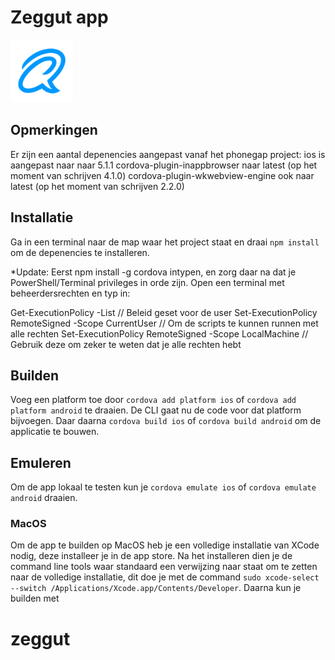 # Zeggut app

<img src="https://github.com/faridguzman91/zeggut/blob/main/www/icon.png" width ="100px" height="100px">

## Opmerkingen
Er zijn een aantal depenencies aangepast vanaf het phonegap project:
ios is aangepast naar naar 5.1.1
cordova-plugin-inappbrowser naar latest (op het moment van schrijven 4.1.0)
cordova-plugin-wkwebview-engine ook naar latest (op het moment van schrijven 2.2.0)

## Installatie
Ga in een terminal naar de map waar het project staat en draai `npm install` om de depenencies te installeren.

*Update: Eerst npm install -g cordova intypen, en zorg daar na dat je PowerShell/Terminal privileges in orde zijn.
Open een terminal met beheerdersrechten en typ in:

Get-ExecutionPolicy -List                                  // Beleid geset voor de user
Set-ExecutionPolicy RemoteSigned -Scope CurrentUser        // Om de scripts te kunnen runnen met alle rechten
Set-ExecutionPolicy RemoteSigned -Scope LocalMachine       // Gebruik deze om zeker te weten dat je alle rechten hebt



## Builden
Voeg een platform toe door `cordova add platform ios` of `cordova add platform android` te draaien. De CLI gaat nu de code voor dat platform bijvoegen. Daar daarna `cordova build ios` of `cordova build android` om de applicatie te bouwen.

## Emuleren
Om de app lokaal te testen kun je `cordova emulate ios` of `cordova emulate android` draaien.

### MacOS
Om de app te builden op MacOS heb je een volledige installatie van XCode nodig, deze installeer je in de app store. Na het installeren dien je de command line tools waar standaard een verwijzing naar staat om te zetten naar de volledige installatie, dit doe je met de command `sudo xcode-select --switch /Applications/Xcode.app/Contents/Developer`. Daarna kun je builden met 
# zeggut 

